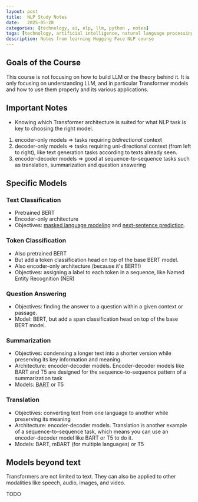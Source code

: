 ```yaml
---
layout: post
title:  NLP Study Notes
date:   2025-05-28
categories: [technology, ai, nlp, llm, python , notes]
tags: [technology, artificial intelligence, natural language processing, python, notes]
description: Notes from learning Hugging Face NLP course
---
```


## Goals of the Course

This course is not focusing on how to build LLM or the theory behind it. It is only focusing on understanding LLM,
and in particular Transformer models and how to use them properly and its various applications.


## Important Notes

- Knowing which Transformer architecture is suited for what NLP task is key to choosing the right model.

1. encoder-only models => tasks requiring *bidirectional* context
2. decoder-only models => tasks requiring uni-directional context (from left to right), like text generation tasks according to texts already seen.
3. encoder-decoder models => good at sequence-to-sequence tasks such as translation, summarization and question answering

## Specific Models

### Text Classification

- Pretrained BERT
- Encoder-only architecture
- Objectives: <u>masked language modeling</u> and <u>next-sentence prediction</u>.


### Token Classification

- Also pretrained BERT
- But add a token classification head on top of the base BERT model.
- Also encoder-only architecture (because it's BERT!)
- Objectives: assigning a label to each token in a sequence, like Named Entity Recognition (NER)


### Question Answering

- Objectives: finding the answer to a question within a given context or passage.
- Model: BERT, but add a span classification head on top of the base BERT model.


### Summarization

- Objectives: condensing a longer text into a shorter version while preserving its key information and meaning.
- Architecture: encoder-decoder models. Encoder-decoder models like BART and T5 are designed for the sequence-to-sequence pattern of a summarization task
- Models: [BART][bart] or T5


### Translation

- Objectives: converting text from one language to another while preserving its meaning
- Architecture: encoder-decoder models. Translation is another example of a sequence-to-sequence task, which means you can use an encoder-decoder model like BART or T5 to do it.
- Models: BART, mBART (for multiple languages) or T5


## Models beyond text

Transformers are not limited to text. They can also be applied to other modalities like speech, audio, images, and video.

TODO

[bart]: https://huggingface.co/docs/transformers/model_doc/bart

